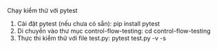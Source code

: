 Chạy kiểm thử với pytest

1. Cài đặt pytest (nếu chưa có sẵn): pip install pytest
2. Di chuyển vào thư mục control-flow-testing: cd control-flow-testing
3. Thực thi kiểm thử với file test.py: pytest test.py -v -s
